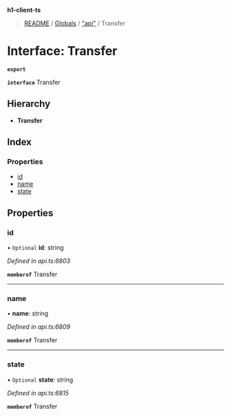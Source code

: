 **h1-client-ts**

> [README](../README.md) / [Globals](../globals.md) / ["api"](../modules/_api_.md) / Transfer

# Interface: Transfer

**`export`** 

**`interface`** Transfer

## Hierarchy

* **Transfer**

## Index

### Properties

* [id](_api_.transfer.md#id)
* [name](_api_.transfer.md#name)
* [state](_api_.transfer.md#state)

## Properties

### id

• `Optional` **id**: string

*Defined in api.ts:6803*

**`memberof`** Transfer

___

### name

•  **name**: string

*Defined in api.ts:6809*

**`memberof`** Transfer

___

### state

• `Optional` **state**: string

*Defined in api.ts:6815*

**`memberof`** Transfer
